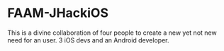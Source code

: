 # FAAM-JHackiOS

This is a divine collaboration of four people to create a new yet not new need for an user.
3 iOS devs and an Android developer.
